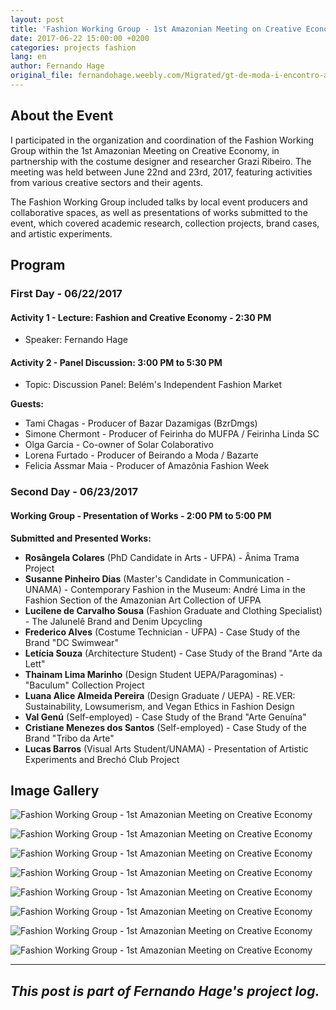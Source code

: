 ```yaml
---
layout: post
title: 'Fashion Working Group - 1st Amazonian Meeting on Creative Economy'
date: 2017-06-22 15:00:00 +0200
categories: projects fashion
lang: en
author: Fernando Hage
original_file: fernandohage.weebly.com/Migrated/gt-de-moda-i-encontro-amazonico-de-economia-criativa.html
---
```


## About the Event

I participated in the organization and coordination of the Fashion Working Group within the 1st Amazonian Meeting on Creative Economy, in partnership with the costume designer and researcher Grazi Ribeiro. The meeting was held between June 22nd and 23rd, 2017, featuring activities from various creative sectors and their agents.

The Fashion Working Group included talks by local event producers and collaborative spaces, as well as presentations of works submitted to the event, which covered academic research, collection projects, brand cases, and artistic experiments.

## Program

### First Day - 06/22/2017

#### Activity 1 - Lecture: Fashion and Creative Economy - 2:30 PM

- Speaker: Fernando Hage

#### Activity 2 - Panel Discussion: 3:00 PM to 5:30 PM

- Topic: Discussion Panel: Belém's Independent Fashion Market

**Guests:**

- Tami Chagas - Producer of Bazar Dazamigas (BzrDmgs)
- Simone Chermont - Producer of Feirinha do MUFPA / Feirinha Linda SC
- Olga Garcia - Co-owner of Solar Colaborativo
- Lorena Furtado - Producer of Beirando a Moda / Bazarte
- Felicia Assmar Maia - Producer of Amazônia Fashion Week

### Second Day - 06/23/2017

#### Working Group - Presentation of Works - 2:00 PM to 5:00 PM

**Submitted and Presented Works:**

- **Rosângela Colares** (PhD Candidate in Arts - UFPA) - Ânima Trama Project
- **Susanne Pinheiro Dias** (Master's Candidate in Communication - UNAMA) - Contemporary Fashion in the Museum: André Lima in the Fashion Section of the Amazonian Art Collection of UFPA
- **Lucilene de Carvalho Sousa** (Fashion Graduate and Clothing Specialist) - The Jalunelê Brand and Denim Upcycling
- **Frederico Alves** (Costume Technician - UFPA) - Case Study of the Brand "DC Swimwear"
- **Letícia Souza** (Architecture Student) - Case Study of the Brand "Arte da Lett"
- **Thainam Lima Marinho** (Design Student UEPA/Paragominas) - "Baculum" Collection Project
- **Luana Alice Almeida Pereira** (Design Graduate / UEPA) - RE.VER: Sustainability, Lowsumerism, and Vegan Ethics in Fashion Design
- **Val Genú** (Self-employed) - Case Study of the Brand "Arte Genuína"
- **Cristiane Menezes dos Santos** (Self-employed) - Case Study of the Brand "Tribo da Arte"
- **Lucas Barros** (Visual Arts Student/UNAMA) - Presentation of Artistic Experiments and Brechó Club Project

## Image Gallery

![Fashion Working Group - 1st Amazonian Meeting on Creative Economy](/assets/images/2017-06-22-gt-moda-encontro-amazonico-economia-criativa-01.jpg)

![Fashion Working Group - 1st Amazonian Meeting on Creative Economy](/assets/images/2017-06-22-gt-moda-encontro-amazonico-economia-criativa-02.jpg)

![Fashion Working Group - 1st Amazonian Meeting on Creative Economy](/assets/images/2017-06-22-gt-moda-encontro-amazonico-economia-criativa-03.jpg)

![Fashion Working Group - 1st Amazonian Meeting on Creative Economy](/assets/images/2017-06-22-gt-moda-encontro-amazonico-economia-criativa-04.jpg)

![Fashion Working Group - 1st Amazonian Meeting on Creative Economy](/assets/images/2017-06-22-gt-moda-encontro-amazonico-economia-criativa-05.jpg)

![Fashion Working Group - 1st Amazonian Meeting on Creative Economy](/assets/images/2017-06-22-gt-moda-encontro-amazonico-economia-criativa-06.jpg)

![Fashion Working Group - 1st Amazonian Meeting on Creative Economy](/assets/images/2017-06-22-gt-moda-encontro-amazonico-economia-criativa-07.jpg)

![Fashion Working Group - 1st Amazonian Meeting on Creative Economy](/assets/images/2017-06-22-gt-moda-encontro-amazonico-economia-criativa-08.jpg)

---

*This post is part of Fernando Hage's project log.*
-----
